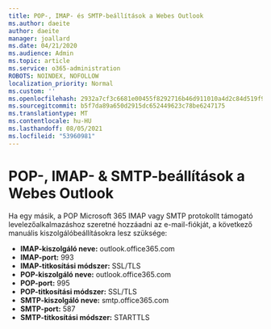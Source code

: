 ```yaml
---
title: POP-, IMAP- és SMTP-beállítások a Webes Outlook
ms.author: daeite
author: daeite
manager: joallard
ms.date: 04/21/2020
ms.audience: Admin
ms.topic: article
ms.service: o365-administration
ROBOTS: NOINDEX, NOFOLLOW
localization_priority: Normal
ms.custom: ''
ms.openlocfilehash: 2932a7cf3c6681e00455f8292716b46d911010a4d2c84d519f90b2ffa971b35f
ms.sourcegitcommit: b5f7da89a650d2915dc652449623c78be6247175
ms.translationtype: MT
ms.contentlocale: hu-HU
ms.lasthandoff: 08/05/2021
ms.locfileid: "53960981"
---
```

# <a name="pop-imap--smtp-settings-for-outlook-on-the-web"></a>POP-, IMAP- & SMTP-beállítások a Webes Outlook

Ha egy másik, a POP Microsoft 365 IMAP vagy SMTP protokollt támogató levelezőalkalmazáshoz szeretné hozzáadni az e-mail-fiókját, a következő manuális kiszolgálóbeállításokra lesz szüksége:
  
- **IMAP-kiszolgáló neve:** outlook.office365.com
- **IMAP-port:** 993
- **IMAP-titkosítási módszer:** SSL/TLS
- **POP-kiszolgáló neve:** outlook.office365.com  
- **POP-port:** 995  
- **POP-titkosítási módszer:** SSL/TLS  
- **SMTP-kiszolgáló neve:** smtp.office365.com
- **SMTP-port:** 587
- **SMTP-titkosítási módszer:** STARTTLS